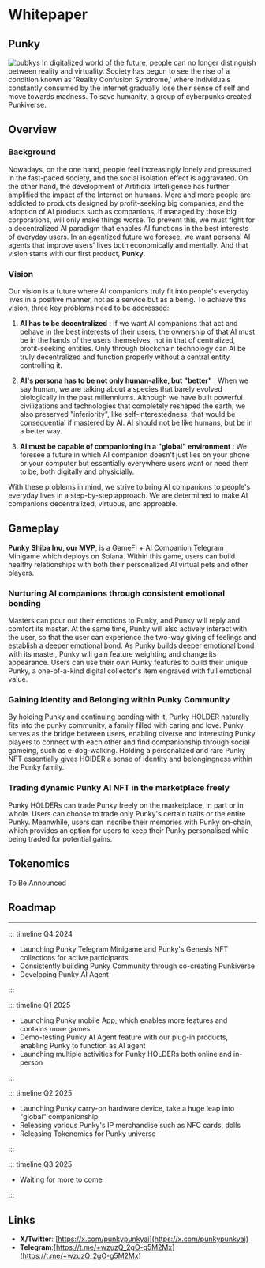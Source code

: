 # Whitepaper

## Punky
![pubkys](/punkys.png)
In digitalized world of the future, people can no longer distinguish between reality and virtuality. Society has begun to see the rise of a condition known as 'Reality Confusion Syndrome,' where individuals constantly consumed by the internet gradually lose their sense of self and move towards madness. To save humanity, a group of cyberpunks created Punkiverse. 
## Overview

### Background

Nowadays, on the one hand, people feel increasingly lonely and pressured in the fast-paced society, and the social isolation effect is aggravated. On the other hand, the development of Artificial Intelligence has further amplified the impact of the Internet on humans. More and more people are addicted to products designed by profit-seeking big companies, and the adoption of AI products such as companions, if managed by those big corporations, will only make things worse.
To prevent this, we must fight for a decentralized AI paradigm that enables AI functions in the best interests of everyday users. In an agentized future we foresee, we want personal AI agents that improve users' lives both economically and mentally. And that vision starts with our first product, **Punky**.

### Vision

Our vision is a future where AI companions truly fit into people's everyday lives in a positive manner, not as a service but as a being. To achieve this vision, three key problems need to be addressed:

1. **AI has to be decentralized** : If we want AI companions that act and behave in the best interests of their users, the ownership of that AI must be in the hands of the users themselves, not in that of centralized, profit-seeking entities. Only through blockchain technology can AI be truly decentralized and function properly without a central entity controlling it.

2. **AI's persona has to be not only human-alike, but "better"** : When we say human, we are talking about a species that barely evolved biologically in the past millenniums. Although we have built powerful civilizations and technologies that completely reshaped the earth, we also preserved "inferiority", like self-interestedness, that would be consequential if mastered by AI. AI should not be like humans, but be in a better way.

3. **AI must be capable of companioning in a "global" environment** : We foresee a future in which AI companion doesn't just lies on your phone or your computer but essentially everywhere users want or need them to be, both digitally and physicially. 

With these problems in mind, we strive to bring AI companions to people's everyday lives in a step-by-step approach. We are determined to make AI companions decentralized, virtuous, and approable. 

## Gameplay

**Punky Shiba Inu, our MVP**, is a GameFi + AI Companion Telegram Minigame which deploys on Solana. Within this game, users can build healthy relationships with both their personalized AI virtual pets and other players.

### Nurturing AI companions through consistent emotional bonding

Masters can pour out their emotions to Punky, and Punky will reply and comfort its master. At the same time, Punky will also actively interact with the user, so that the user can experience the two-way giving of feelings and establish a deeper emotional bond. As Punky builds deeper emotional bond with its master, Punky will gain feature weighting and change its appearance. Users can use their own Punky features to build their unique Punky, a one-of-a-kind digital collector's item engraved with full emotional value.

### Gaining Identity and Belonging within Punky Community

By holding Punky and continuing bonding with it, Punky HOLDER naturally fits into the punky community, a family filled with caring and love. Punky serves as the bridge between users, enabling diverse and interesting Punky players to connect with each other and find companionship through social gameing, such as e-dog-walking. Holding a personalized and rare Punky NFT essentially gives HOlDER a sense of identity and belongingness within the Punky family.

### Trading dynamic Punky AI NFT in the marketplace freely

Punky HOLDERs can trade Punky freely on the marketplace, in part or in whole. Users can choose to trade only Punky's certain traits or the entire Punky. Meanwhile, users can inscribe their memories with Punky on-chain, which provides an option for users to keep their Punky personalised while being traded for potential gains.

## Tokenomics

To Be Announced

## Roadmap

---

::: timeline Q4 2024

- Launching Punky Telegram Minigame and Punky's Genesis NFT collections for active participants
- Consistently building Punky Community through co-creating Punkiverse
- Developing Punky AI Agent 

:::

::: timeline Q1 2025

- Launching Punky mobile App, which enables more features and contains more games
- Demo-testing Punky AI Agent feature with our plug-in products, enabling Punky to function as AI agent
- Launching multiple activities for Punky HOLDERs both online and in-person

:::

::: timeline Q2 2025

- Launching Punky carry-on hardware device, take a huge leap into "global" companionship
- Releasing various Punky's IP merchandise such as NFC cards, dolls
- Releasing Tokenomics for Punky universe

:::

::: timeline Q3 2025

- Waiting for more to come

:::

## Links

- **X/Twitter**: [https://x.com/punkypunkyai](https://x.com/punkypunkyai)
- **Telegram**:[https://t.me/+wzuzQ_2gO-g5M2Mx](https://t.me/+wzuzQ_2gO-g5M2Mx)
